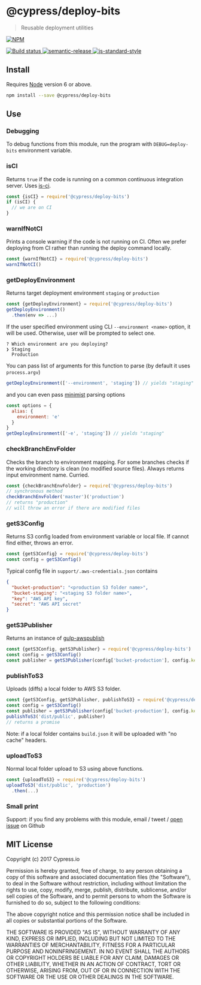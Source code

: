 # @cypress/deploy-bits

> Reusable deployment utilities

[![NPM][npm-icon] ][npm-url]

[![Build status][ci-image] ][ci-url]
[![semantic-release][semantic-image] ][semantic-url]
[![js-standard-style][standard-image]][standard-url]

## Install

Requires [Node](https://nodejs.org/en/) version 6 or above.

```sh
npm install --save @cypress/deploy-bits
```

## Use

### Debugging

To debug functions from this module, run the program with `DEBUG=deploy-bits` environment
variable.

### isCI

Returns `true` if the code is running on a common continuous integration server.
Uses [is-ci](https://github.com/watson/is-ci).

```js
const {isCI} = require('@cypress/deploy-bits')
if (isCI) {
  // we are on CI
}
```

### warnIfNotCI

Prints a console warning if the code is not running on CI. Often we prefer deploying
from CI rather than running the deploy command locally.

```js
const {warnIfNotCI} = require('@cypress/deploy-bits')
warnIfNotCI()
```

### getDeployEnvironment

Returns target deployment environment `staging` or `production`

```js
const {getDeployEnvironment} = require('@cypress/deploy-bits')
getDeployEnvironment()
  .then(env => ...)
```

If the user specified environment using CLI `--environment <name>` option, it will be used.
Otherwise, user will be prompted to select one.

```
? Which environment are you deploying? 
❯ Staging 
  Production
```

You can pass list of arguments for this function to parse (by default it uses `process.argv`)
```js
getDeployEnvironment(['--environment', 'staging']) // yields "staging"
```
and you can even pass [minimist](https://github.com/substack/minimist) parsing options
```js
const options = {
  alias: {
    environment: 'e'
  }
}
getDeployEnvironment(['-e', 'staging']) // yields "staging"
```

### checkBranchEnvFolder

Checks the branch to environment mapping. For some branches checks if the working
directory is clean (no modified source files). Always returns input environment name.
Curried.

```js
const {checkBranchEnvFolder} = require('@cypress/deploy-bits')
// synchronous method
checkBranchEnvFolder('master')('production')
// returns "production"
// will throw an error if there are modified files
```

### getS3Config

Returns S3 config loaded from environment variable or local file. If cannot find either,
throws an error.

```js
const {getS3Config} = require('@cypress/deploy-bits')
const config = getS3Config()
```

Typical config file in `support/.aws-credentials.json` contains

```json
{
  "bucket-production": "<production S3 folder name>",
  "bucket-staging": "<staging S3 folder name>",
  "key": "AWS API key",
  "secret": "AWS API secret"
}
```

### getS3Publisher

Returns an instance of [gulp-awspublish](https://github.com/pgherveou/gulp-awspublish)

```js
const {getS3Config, getS3Publisher} = require('@cypress/deploy-bits')
const config = getS3Config()
const publisher = getS3Publisher(config['bucket-production'], config.key, config.secret)
```

### publishToS3

Uploads (diffs) a local folder to AWS S3 folder.

```js
const {getS3Config, getS3Publisher, publishToS3} = require('@cypress/deploy-bits')
const config = getS3Config()
const publisher = getS3Publisher(config['bucket-production'], config.key, config.secret)
publishToS3('dist/public', publisher)
// returns a promise
```

Note: if a local folder contains `build.json` it will be uploaded with "no cache" headers.

### uploadToS3

Normal local folder upload to S3 using above functions.

```js
const {uploadToS3} = require('@cypress/deploy-bits')
uploadToS3('dist/public', 'production')
  .then(...)
```

### Small print

Support: if you find any problems with this module, email / tweet /
[open issue](https://github.com/cypress-io/deploy-bits/issues) on Github

## MIT License

Copyright (c) 2017 Cypress.io

Permission is hereby granted, free of charge, to any person
obtaining a copy of this software and associated documentation
files (the "Software"), to deal in the Software without
restriction, including without limitation the rights to use,
copy, modify, merge, publish, distribute, sublicense, and/or sell
copies of the Software, and to permit persons to whom the
Software is furnished to do so, subject to the following
conditions:

The above copyright notice and this permission notice shall be
included in all copies or substantial portions of the Software.

THE SOFTWARE IS PROVIDED "AS IS", WITHOUT WARRANTY OF ANY KIND,
EXPRESS OR IMPLIED, INCLUDING BUT NOT LIMITED TO THE WARRANTIES
OF MERCHANTABILITY, FITNESS FOR A PARTICULAR PURPOSE AND
NONINFRINGEMENT. IN NO EVENT SHALL THE AUTHORS OR COPYRIGHT
HOLDERS BE LIABLE FOR ANY CLAIM, DAMAGES OR OTHER LIABILITY,
WHETHER IN AN ACTION OF CONTRACT, TORT OR OTHERWISE, ARISING
FROM, OUT OF OR IN CONNECTION WITH THE SOFTWARE OR THE USE OR
OTHER DEALINGS IN THE SOFTWARE.

[npm-icon]: https://nodei.co/npm/@cypress/deploy-bits.svg?downloads=true
[npm-url]: https://npmjs.org/package/@cypress/deploy-bits
[ci-image]: https://travis-ci.org/cypress-io/deploy-bits.svg?branch=master
[ci-url]: https://travis-ci.org/cypress-io/deploy-bits
[semantic-image]: https://img.shields.io/badge/%20%20%F0%9F%93%A6%F0%9F%9A%80-semantic--release-e10079.svg
[semantic-url]: https://github.com/semantic-release/semantic-release
[standard-image]: https://img.shields.io/badge/code%20style-standard-brightgreen.svg
[standard-url]: http://standardjs.com/
